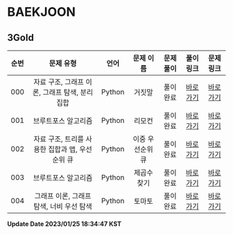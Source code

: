 # BAEKJOON

## 3Gold

| 순번 | 문제 유형 | 언어 | 문제 이름 | 문제 풀이 | 풀이 링크 | 문제 링크 |
| :--: |:--: |:--: |:--: |:--: |:--: |:--: |
|000|자료 구조, 그래프 이론, 그래프 탐색, 분리 집합|Python|거짓말|풀이완료|[바로가기](https://github.com/westreed/ProgrammersAlgorithm/blob/main/BAEKJOON/3Gold/%EA%B1%B0%EC%A7%93%EB%A7%90.py)|[바로가기](https://www.acmicpc.net/problem/1043)|
|001|브루트포스 알고리즘|Python|리모컨|풀이완료|[바로가기](https://github.com/westreed/ProgrammersAlgorithm/blob/main/BAEKJOON/3Gold/%EB%A6%AC%EB%AA%A8%EC%BB%A8.py)|[바로가기](https://www.acmicpc.net/problem/1107)|
|002|자료 구조, 트리를 사용한 집합과 맵, 우선순위 큐|Python|이중 우선순위 큐|풀이완료|[바로가기](https://github.com/westreed/ProgrammersAlgorithm/blob/main/BAEKJOON/3Gold/%EC%9D%B4%EC%A4%91%20%EC%9A%B0%EC%84%A0%EC%88%9C%EC%9C%84%20%ED%81%90.py)|[바로가기](https://www.acmicpc.net/problem/7662)|
|003|브루트포스 알고리즘|Python|제곱수 찾기|풀이완료|[바로가기](https://github.com/westreed/ProgrammersAlgorithm/blob/main/BAEKJOON/3Gold/%EC%A0%9C%EA%B3%B1%EC%88%98%20%EC%B0%BE%EA%B8%B0.py)|[바로가기](https://www.acmicpc.net/problem/1025)|
|004|그래프 이론, 그래프 탐색, 너비 우선 탐색|Python|토마토|풀이완료|[바로가기](https://github.com/westreed/ProgrammersAlgorithm/blob/main/BAEKJOON/3Gold/%ED%86%A0%EB%A7%88%ED%86%A0.py)|[바로가기](https://www.acmicpc.net/problem/7576)|


**Update Date 2023/01/25 18:34:47 KST**